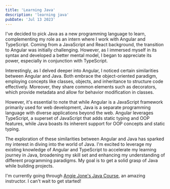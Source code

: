 ```yaml
---
title: 'Learning Java'
description: 'learning java'
pubDate: 'Jul 13 2023'
---
```


I've decided to pick Java as a new programming language to learn, complementing my role as an intern where I work with Angular and TypeScript. Coming from a JavaScript and React background, the transition to Angular was initially challenging. However, as I immersed myself in its syntax and developed a better mental model, I began to appreciate its power, especially in conjunction with TypeScript. 

Interestingly, as I delved deeper into Angular, I noticed certain similarities between Angular and Java. Both embrace the object-oriented paradigm, employing concepts like classes, objects, and inheritance to structure code effectively. Moreover, they share common elements such as decorators, which provide metadata and allow for behavior modification in classes.

However, it's essential to note that while Angular is a JavaScript framework primarily used for web development, Java is a separate programming language with diverse applications beyond the web. Angular leverages TypeScript, a superset of JavaScript that adds static typing and OOP features, while Java boasts its inherent support for OOP concepts and static typing.

The exploration of these similarities between Angular and Java has sparked my interest in diving into the world of Java. I'm excited to leverage my existing knowledge of Angular and TypeScript to accelerate my learning journey in Java, broadening my skill set and enhancing my understanding of different programming paradigms. My goal is to get a solid grasp of Java while building projects.

I'm currently going through [Angie Jone's Java Course](https://frontendmasters.com/courses/java/), an amazing instructor. I can't wait to get started!
